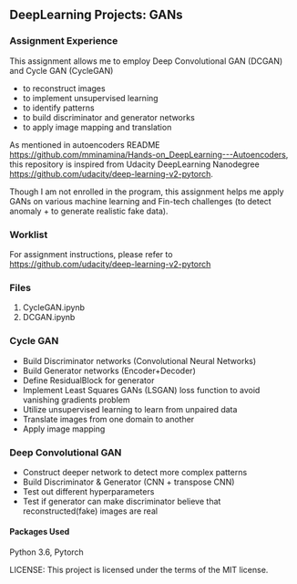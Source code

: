 ## DeepLearning Projects: GANs

### Assignment Experience
This assignment allows me to employ Deep Convolutional GAN (DCGAN) and Cycle GAN (CycleGAN)
- to reconstruct images
- to implement unsupervised learning
- to identify patterns
- to build discriminator and generator networks
- to apply image mapping and translation

As mentioned in autoencoders README https://github.com/mminamina/Hands-on_DeepLearning---Autoencoders, this repository is inspired from Udacity DeepLearning Nanodegree https://github.com/udacity/deep-learning-v2-pytorch. 

Though I am not enrolled in the program, this assignment helps me apply GANs on various machine learning and Fin-tech challenges (to detect anomaly + to generate realistic fake data).

### Worklist
For assignment instructions, please refer to https://github.com/udacity/deep-learning-v2-pytorch

### Files
1. CycleGAN.ipynb
2. DCGAN.ipynb

### Cycle GAN
- Build Discriminator networks (Convolutional Neural Networks)
- Build Generator networks (Encoder+Decoder)
- Define ResidualBlock for generator
- Implement Least Squares GANs (LSGAN) loss function to avoid vanishing gradients problem
- Utilize unsupervised learning to learn from unpaired data
- Translate images from one domain to another
- Apply image mapping

### Deep Convolutional GAN 
- Construct deeper network to detect more complex patterns
- Build Discriminator & Generator (CNN + transpose CNN)
- Test out different hyperparameters
- Test if generator can make discriminator believe that reconstructed(fake) images are real


#### Packages Used
Python 3.6, Pytorch

LICENSE: This project is licensed under the terms of the MIT license.
